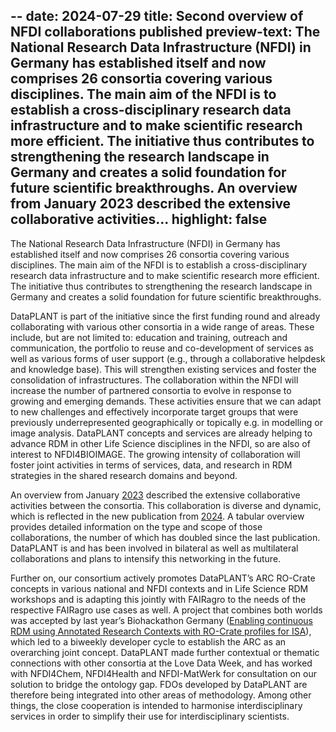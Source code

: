 --
date: 2024-07-29
title: Second overview of NFDI collaborations published
preview-text: The National Research Data Infrastructure (NFDI) in Germany has established itself and now comprises 26 consortia covering various disciplines. The main aim of the NFDI is to establish a cross-disciplinary research data infrastructure and to make scientific research more efficient. The initiative thus contributes to strengthening the research landscape in Germany and creates a solid foundation for future scientific breakthroughs. An overview from January 2023 described the extensive collaborative activities...
highlight: false
---
The National Research Data Infrastructure (NFDI) in Germany has established itself and now comprises 26 consortia covering various disciplines. The main aim of the NFDI is to establish a cross-disciplinary research data infrastructure and to make scientific research more efficient. The initiative thus contributes to strengthening the research landscape in Germany and creates a solid foundation for future scientific breakthroughs.

DataPLANT is part of the initiative since the first funding round and already collaborating with various other consortia in a wide range of areas. These include, but are not limited to: education and training, outreach and communication, the portfolio to reuse and co-development of services as well as various forms of user support (e.g., through a collaborative helpdesk and knowledge base). This will strengthen existing services and foster the consolidation of infrastructures. The collaboration within the NFDI will increase the number of partnered consortia to evolve in response to growing and emerging demands. These activities ensure that we can adapt to new challenges and effectively incorporate target groups that were previously underrepresented geographically or topically e.g. in modelling or image analysis. DataPLANT concepts and services are already helping to advance RDM in other Life Science disciplines in the NFDI, so are also of interest to NFDI4BIOIMAGE. The growing intensity of collaboration will foster joint activities in terms of services, data, and research in RDM strategies in the shared research domains and beyond.

An overview from January [2023](https://zenodo.org/records/8296725) described the extensive collaborative activities between the consortia. This collaboration is diverse and dynamic, which is reflected in the new publication from [2024](https://zenodo.org/records/12819087). A tabular overview provides detailed information on the type and scope of those collaborations, the number of which has doubled since the last publication. DataPLANT is and has been involved in bilateral as well as multilateral collaborations and plans to intensify this networking in the future.

Further on, our consortium actively promotes DataPLANT’s ARC RO-Crate concepts in various national and NFDI contexts and in Life Science RDM workshops and is adapting this jointly with FAIRagro to the needs of the respective FAIRagro use cases as well. A project that combines both worlds was accepted by last year’s Biohackathon Germany ([Enabling continuous RDM using Annotated Research Contexts with RO-Crate profiles for ISA](https://github.com/elixir-europe/biohackathon-projects-2023/tree/main/14)), which led to a biweekly developer cycle to establish the ARC as an overarching joint concept. DataPLANT made further contextual or thematic connections with other consortia at the Love Data Week, and has worked with NFDI4Chem, NFDI4Health and NFDI-MatWerk for consultation on our solution to bridge the ontology gap. FDOs developed by DataPLANT are therefore being integrated into other areas of methodology. Among other things, the close cooperation is intended to harmonise interdisciplinary services in order to simplify their use for interdisciplinary scientists.

